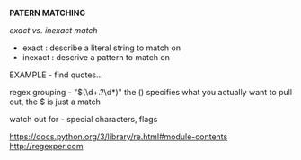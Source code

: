 
**PATERN MATCHING**

*exact vs. inexact match*

- exact   : describe a literal string to match on
- inexact : descrive a pattern to match on

EXAMPLE - find quotes...

regex grouping - "\$(\d+\.?\d*)" the () specifies what you actually
                                want to pull out, the \$ is just a match

watch out for - special characters, flags

https://docs.python.org/3/library/re.html#module-contents
http://regexper.com

